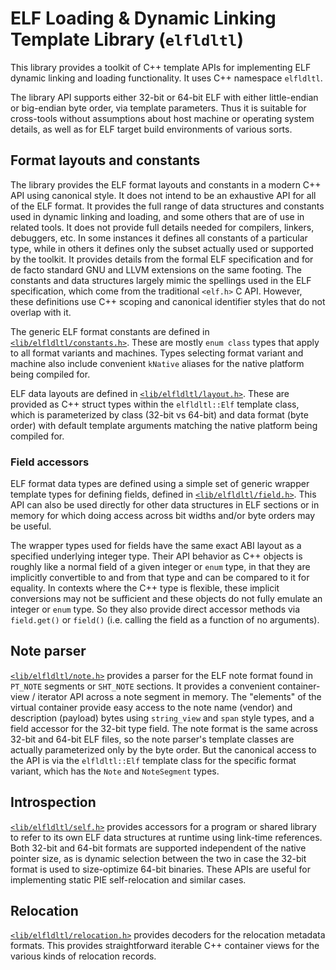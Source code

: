 # ELF Loading & Dynamic Linking Template Library (`elfldltl`)

This library provides a toolkit of C++ template APIs for implementing ELF
dynamic linking and loading functionality.  It uses C++ namespace `elfldltl`.

The library API supports either 32-bit or 64-bit ELF with either little-endian
or big-endian byte order, via template parameters.  Thus it is suitable for
cross-tools without assumptions about host machine or operating system details,
as well as for ELF target build environments of various sorts.

## Format layouts and constants

The library provides the ELF format layouts and constants in a modern C++ API
using canonical style.  It does not intend to be an exhaustive API for all of
the ELF format.  It provides the full range of data structures and constants
used in dynamic linking and loading, and some others that are of use in related
tools.  It does not provide full details needed for compilers, linkers,
debuggers, etc.  In some instances it defines all constants of a particular
type, while in others it defines only the subset actually used or supported by
the toolkit.  It provides details from the formal ELF specification and for de
facto standard GNU and LLVM extensions on the same footing.  The constants and
data structures largely mimic the spellings used in the ELF specification,
which come from the traditional `<elf.h>` C API.  However, these definitions
use C++ scoping and canonical identifier styles that do not overlap with it.

The generic ELF format constants are defined in
[`<lib/elfldltl/constants.h>`](include/lib/elfldltl/constants.h).  These are
mostly `enum class` types that apply to all format variants and machines.
Types selecting format variant and machine also include convenient `kNative`
aliases for the native platform being compiled for.

ELF data layouts are defined in
[`<lib/elfldltl/layout.h>`](include/lib/elfldltl/layout.h).  These are provided
as C++ struct types within the `elfldltl::Elf` template class, which is
parameterized by class (32-bit vs 64-bit) and data format (byte order) with
default template arguments matching the native platform being compiled for.

### Field accessors

ELF format data types are defined using a simple set of generic wrapper
template types for defining fields, defined in
[`<lib/elfldltl/field.h>`](include/lib/elfldltl/field.h).  This API can also be
used directly for other data structures in ELF sections or in memory for which
doing access across bit widths and/or byte orders may be useful.

The wrapper types used for fields have the same exact ABI layout as a specified
underlying integer type.  Their API behavior as C++ objects is roughly like a
normal field of a given integer or `enum` type, in that they are implicitly
convertible to and from that type and can be compared to it for equality.  In
contexts where the C++ type is flexible, these implicit conversions may not be
sufficient and these objects do not fully emulate an integer or `enum` type.
So they also provide direct accessor methods via `field.get()` or `field()`
(i.e. calling the field as a function of no arguments).

## Note parser

[`<lib/elfldltl/note.h>`](include/lib/elfldltl/note.h) provides a parser for
the ELF note format found in `PT_NOTE` segments or `SHT_NOTE` sections.  It
provides a convenient container-view / iterator API across a note segment in
memory.  The "elements" of the virtual container provide easy access to the
note name (vendor) and description (payload) bytes using `string_view` and
`span` style types, and a field accessor for the 32-bit type field.  The note
format is the same across 32-bit and 64-bit ELF files, so the note parser's
template classes are actually parameterized only by the byte order.  But the
canonical access to the API is via the `elfldltl::Elf` template class for the
specific format variant, which has the `Note` and `NoteSegment` types.

## Introspection

[`<lib/elfldltl/self.h>`](include/lib/elfldltl/self.h) provides accessors for a
program or shared library to refer to its own ELF data structures at runtime
using link-time references.  Both 32-bit and 64-bit formats are supported
independent of the native pointer size, as is dynamic selection between the two
in case the 32-bit format is used to size-optimize 64-bit binaries.  These APIs
are useful for implementing static PIE self-relocation and similar cases.

## Relocation

[`<lib/elfldltl/relocation.h>`](include/lib/elfldltl/relocation.h) provides
decoders for the relocation metadata formats.  This provides straightforward
iterable C++ container views for the various kinds of relocation records.
